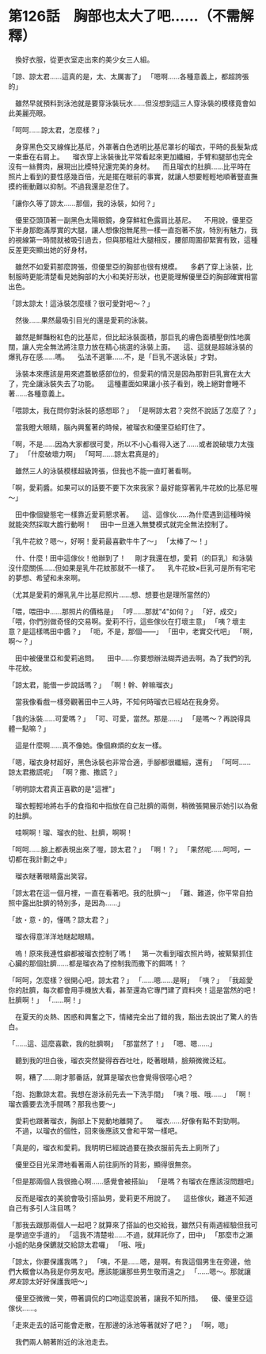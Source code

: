 # 第126話　胸部也太大了吧……（不需解釋）

　換好衣服，從更衣室走出來的美少女三人組。

「諒、諒太君……這真的是，太、太厲害了」
「嗯啊……各種意義上，都超誇張的」

　雖然早就預料到泳池就是要穿泳裝玩水……但沒想到這三人穿泳裝的模樣竟會如此美麗亮眼。

「呵呵……諒太君，怎麼樣？」

　身穿黑色交叉線條比基尼，外罩著白色透明比基尼罩衫的瑠衣，平時的長髮紮成一束垂在右肩上。
　瑠衣穿上泳裝後比平常看起來更加纖細，手臂和腿部也完全沒有一絲贅肉，展現出比模特兒還完美的身材。
　而且瑠衣的肚臍……比平時在照片上看到的要性感幾百倍，光是擺在眼前的事實，就讓人想要輕輕地順著豎直撫摸的衝動難以抑制。不過我還是忍住了。

「讓你久等了諒太……那個，我的泳裝，如何？」

　優里亞頭頂著一副黑色太陽眼鏡，身穿鮮紅色露肩比基尼。
　不用說，優里亞下半身那飽滿厚實的大腿，讓人想像抱無尾熊一樣一直抱著不放，特別有魅力，我的視線第一時間就被吸引過去，但與那粗壯大腿相反，腰部周圍卻緊實有致，這種反差更突顯出她的好身材。

　雖然不如愛莉那麼誇張，但優里亞的胸部也很有規模。
　多虧了穿上泳裝，比制服時更能清楚看見她胸部的大小和美好形狀，也更能理解優里亞的胸部確實相當出色。

「諒太諒太！這泳裝怎麼樣？很可愛對吧～？」

　然後……果然最吸引目光的還是愛莉的泳裝。

　雖然是鮮豔粉紅色的比基尼，但比起泳裝面積，那巨乳的膚色面積壓倒性地廣闊，讓人完全無法將注意力放在精心挑選的泳裝上面。
　這、這就是超越泳裝的爆乳存在感……嗎。
　弘法不選筆……不，是「巨乳不選泳裝」才對。

　泳裝本來應該是用來遮蓋敏感部位的，但愛莉的情況是因為那對巨乳實在太大了，完全讓泳裝失去了功能。
　這種畫面如果讓小孩子看到，晚上絕對會睡不著……各種意義上。

「喂諒太，我在問你對泳裝的感想耶？」
「是啊諒太君？突然不說話了怎麼了？」

　當我瞪大眼睛，腦內興奮著的時候，被瑠衣和優里亞給盯住了。

「啊，不是……因為大家都很可愛，所以不小心看得入迷了……或者說破壞力太強了」
「什麼破壞力啊」
「呵呵……諒太君真是的」

　雖然三人的泳裝模樣超級誇張，但我也不能一直盯著看啊。

「啊，愛莉醬。如果可以的話要不要下次來我家？最好能穿著乳牛花紋的比基尼喔～」

　田中像個變態宅一樣靠近愛莉懇求著。
　這、這傢伙……為什麼遇到這種時候就能突然採取大膽行動啊！
　田中一旦進入無雙模式就完全無法控制了。

「乳牛花紋？嗯～，好啊！愛莉最喜歡牛牛了～」
「太棒了～！」

　什、什麼！田中這傢伙！他辦到了！
　剛才我還在想，愛莉（的巨乳）和泳裝沒什麼關係……但如果是乳牛花紋那就不一樣了。
　乳牛花紋×巨乳可是所有宅宅的夢想、希望和未來啊。

（尤其是愛莉的爆乳乳牛比基尼照片……想、想要也是理所當然的）

「喂，喂田中……那照片的價格是」
「哼……那就"4"如何？」
「好，成交」
「喂，你們別做奇怪的交易啊。愛莉不行，這些傢伙在打壞主意」
「咦？壞主意？是這樣嗎田中醬？」
「呃，不是，那個——」
「田中，老實交代吧」
「啊，啊～？」

　田中被優里亞和愛莉追問。
　田中……你要想辦法糊弄過去啊。為了我們的乳牛花紋。

「諒太君，能借一步說話嗎？」
「啊！幹、幹嘛瑠衣」

　當我像看戲一樣旁觀著田中三人時，不知何時瑠衣已經站在我身旁。

「我的泳裝……可愛嗎？」
「可、可愛，當然。那是……」
「是嗎～？再說得具體一點嘛？」

　這是什麼啊……真不像她。像個麻煩的女友一樣。

「嗯，瑠衣身材超好，黑色泳裝也非常合適，手腳都很纖細，還有」
「呵呵……諒太君撒謊呢」
「啊？撒、撒謊？」

「明明諒太君真正喜歡的是"這裡"」

　瑠衣輕輕地將右手的食指和中指放在自己肚臍的兩側，稍微張開展示她引以為傲的肚臍。

　哇啊啊！瑠、瑠衣的肚、肚臍，啊啊！

「呵呵……臉上都表現出來了喔，諒太君？」
「啊！？」
「果然呢……呵呵，一切都在我計劃之中」

　瑠衣瞇著眼睛露出笑容。

「諒太君在這一個月裡，一直在看著吧。我的肚臍～」
「難、難道，你平常自拍照中露出肚臍的特別多，是因為……」

「故・意・的，懂嗎？諒太君？」

　瑠衣得意洋洋地瞇起眼睛。

　嗚！原來我連性癖都被瑠衣控制了嗎！
　第一次看到瑠衣照片時，被緊緊抓住心臟的那個肚臍……都是瑠衣為了控制我而撒下的餌嗎！？

「呵呵，怎麼樣？很開心吧，諒太君？」
「……嗯……是啊」
「咦？」
「我超愛你的肚臍，每次都會用手機放大看，甚至還為它專門建了資料夾！這是當然的吧！肚臍啊！」
「……啊！」

　在夏天的炎熱、困惑和興奮之下，情緒完全出了錯的我，豁出去說出了驚人的告白。

「……這、這麼喜歡，我的肚臍啊」
「那當然了！」
「嗯、嗯……」

　聽到我的坦白後，瑠衣突然變得吞吞吐吐，眨著眼睛，臉頰微微泛紅。

　啊，糟了……剛才那番話，就算是瑠衣也會覺得很噁心吧？

「抱、抱歉諒太君。我想在游泳前先去一下洗手間」
「咦？哦、哦……」
「啊！瑠衣醬要去洗手間嗎？那我也要～」

　愛莉也跟著瑠衣，胸部上下晃動地離開了。
　瑠衣……好像有點不對勁啊。
　不過，以瑠衣的個性，回來後應該又會和平常一樣吧。

「真是的，瑠衣和愛莉。我明明已經說過要在換衣服前先去上廁所了」

　優里亞目光呆滯地看著兩人前往廁所的背影，顯得很無奈。

「但是那兩個人我很擔心啊……感覺會被搭訕」
「是嗎？有瑠衣在應該沒問題吧」

　反而是瑠衣的美貌會吸引搭訕男，愛莉更不用說了。
　這些傢伙，難道不知道自己有多引人注目嗎？

「那我去跟那兩個人一起吧？就算來了搭訕的也交給我，雖然只有兩週經驗但我可是學過空手道的」
「這我不清楚啦……不過，就拜託你了，田中」
「那麼市之瀨小姐的貼身保鑣就交給諒太君囉」
「哦、哦」

「諒太，你要保護我嗎？」
「咦，不是……嗯，是啊。有我這個男生在旁邊，他們大概會以為我是你男友吧。應該能讓那些男生敬而遠之」
「……嗯～。那就讓*男友*諒太好好保護我吧～」

　優里亞微微一笑，帶著調侃的口吻這麼說著，讓我不知所措。
　優、優里亞這傢伙……。

「走來走去的話可能會走散，在那邊的泳池等著就好了吧？」
「啊，嗯」

　我們兩人朝著附近的泳池走去。